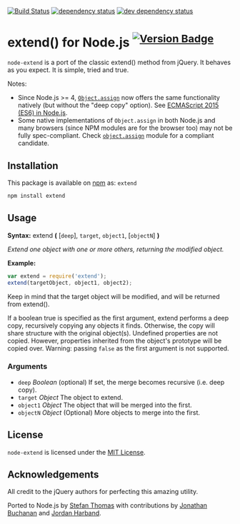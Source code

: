 [![Build Status][travis-svg]][travis-url]
[![dependency status][deps-svg]][deps-url]
[![dev dependency status][dev-deps-svg]][dev-deps-url]

# extend() for Node.js <sup>[![Version Badge][npm-version-png]][npm-url]</sup>

`node-extend` is a port of the classic extend() method from jQuery. It behaves as you expect. It is simple, tried and true.

Notes:

* Since Node.js >= 4,
  [`Object.assign`](https://developer.mozilla.org/en-US/docs/Web/JavaScript/Reference/Global_Objects/Object/assign)
  now offers the same functionality natively (but without the "deep copy" option).
  See [ECMAScript 2015 (ES6) in Node.js](https://nodejs.org/en/docs/es6).
* Some native implementations of `Object.assign` in both Node.js and many
  browsers (since NPM modules are for the browser too) may not be fully
  spec-compliant.
  Check [`object.assign`](https://www.npmjs.com/package/object.assign) module for
  a compliant candidate.

## Installation

This package is available on [npm][npm-url] as: `extend`

``` sh
npm install extend
```

## Usage

**Syntax:** extend **(** [`deep`], `target`, `object1`, [`objectN`] **)**

*Extend one object with one or more others, returning the modified object.*

**Example:**

``` js
var extend = require('extend');
extend(targetObject, object1, object2);
```

Keep in mind that the target object will be modified, and will be returned from extend().

If a boolean true is specified as the first argument, extend performs a deep copy, recursively copying any objects it finds. Otherwise, the copy will share structure with the original object(s).
Undefined properties are not copied. However, properties inherited from the object's prototype will be copied over.
Warning: passing `false` as the first argument is not supported.

### Arguments

* `deep` *Boolean* (optional)
If set, the merge becomes recursive (i.e. deep copy).
* `target`	*Object*
The object to extend.
* `object1`	*Object*
The object that will be merged into the first.
* `objectN` *Object* (Optional)
More objects to merge into the first.

## License

`node-extend` is licensed under the [MIT License][mit-license-url].

## Acknowledgements

All credit to the jQuery authors for perfecting this amazing utility.

Ported to Node.js by [Stefan Thomas][github-justmoon] with contributions by [Jonathan Buchanan][github-insin] and [Jordan Harband][github-ljharb].

[travis-svg]: https://travis-ci.org/justmoon/node-extend.svg
[travis-url]: https://travis-ci.org/justmoon/node-extend
[npm-url]: https://npmjs.org/package/extend
[mit-license-url]: http://opensource.org/licenses/MIT
[github-justmoon]: https://github.com/justmoon
[github-insin]: https://github.com/insin
[github-ljharb]: https://github.com/ljharb
[npm-version-png]: http://versionbadg.es/justmoon/node-extend.svg
[deps-svg]: https://david-dm.org/justmoon/node-extend.svg
[deps-url]: https://david-dm.org/justmoon/node-extend
[dev-deps-svg]: https://david-dm.org/justmoon/node-extend/dev-status.svg
[dev-deps-url]: https://david-dm.org/justmoon/node-extend#info=devDependencies


